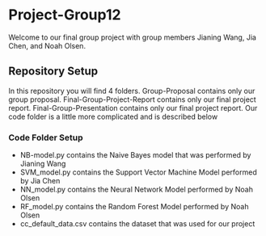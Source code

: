 # Project-Group12

Welcome to our final group project with group members Jianing Wang, Jia Chen, and Noah Olsen.

## Repository Setup
In this repository you will find 4 folders. Group-Proposal contains only our group proposal. Final-Group-Project-Report contains only our final project report.  Final-Group-Presentation contains only our final project report. Our code folder is a little more complicated and is described below

### Code Folder Setup
* NB-model.py contains the Naive Bayes model that was performed by Jianing Wang
* SVM_model.py contains the Support Vector Machine Model performed by Jia Chen
* NN_model.py contains the Neural Network Model performed by Noah Olsen
* RF_model.py contains the Random Forest Model performed by Noah Olsen
* cc_default_data.csv contains the dataset that was used for our project
